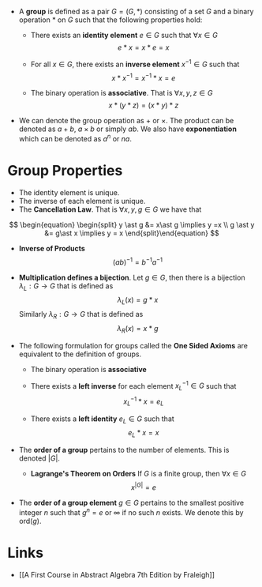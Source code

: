 * A **group** is defined as a pair $G=(G,\ast)$ consisting of a set $G$ and a binary operation $\ast$ on $G$ such that the following properties hold:
	* There exists an **identity element** $e\in G$ such that $\forall x\in G$ 
	  $$
	  e\ast x=  x\ast e = x
	  $$
	  
	* For all $x\in G$, there exists an **inverse element** $x^{-1}\in G$ such that 
	  $$
	  x\ast x^{-1}=x^{-1}\ast x=e
	  $$
	  
	* The binary operation is **associative**. That is $\forall x,y,z\in G$ 
	  $$
	  x\ast (y\ast z)=(x\ast y)\ast z
	  $$
	  
* We can denote the group operation as $+$ or $\times$. The product can be denoted as $a+b$, $a\times b$ or simply $ab$. We also have **exponentiation** which can be denoted as $a^n$ or $na$.
# Group Properties
* The identity element is unique.
* The inverse of each element is unique.
* The **Cancellation Law**. That is $\forall x,y,g\in G$ we have that 

$$
\begin{equation} \begin{split}
y \ast g &= x\ast g \implies y =x \\
g \ast y &= g\ast x \implies y = x 
\end{split}\end{equation}
$$


* **Inverse of Products** 
  $$
  (ab)^{-1}=b^{-1}a^{-1}
  $$
  
* **Multiplication defines a bijection**. Let $g\in G$, then there is a bijection $\lambda_L:G\to G$ that is defined as 
  $$
  \lambda_L(x)=g\ast x
  $$
  Similarly $\lambda_R:G\to G$ that is defined as 
  $$
  \lambda_R(x)=x\ast g
  $$
  
* The following formulation for groups called the **One Sided Axioms** are equivalent to the definition of groups.
	* The binary operation is **associative** 
	* There exists a **left inverse** for each element $x^{-1}_L\in G$ such that 
	  $$
	  x^{-1}_L\ast x=e_L
	  $$
	  
	* There exists a **left identity** $e_L\in G$ such that 
	  $$
	  e_L\ast x=x
	  $$
	  
* The **order of a group** pertains to the number of elements. This is denoted $|G|$.
	* **Lagrange's Theorem on Orders** If $G$ is a finite group, then $\forall x\in G$
	  $$
	  x^{|G|}=e
	  $$
	  
* The **order of a group element** $g\in G$ pertains to the smallest positive integer $n$ such that $g^n=e$ or $\infty$ if no such $n$ exists. We denote this by $\text{ord}(g)$.

# Links
* [[A First Course in Abstract Algebra 7th Edition by Fraleigh]]